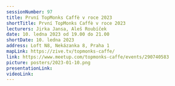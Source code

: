 ```yaml
---
sessionNumber: 97
title: První TopMonks Caffè v roce 2023
shortTitle: První TopMonks Caffè v roce 2023
lecturers: Jirka Jansa, Aleš Roubíček
date: 10. ledna 2023 od 19.00 do 21.00
shortDate: 10. ledna 2023
address: Loft N8, Nekázanka 8, Praha 1
mapLink: https://zive.tv/topmonks-caffe/
link: https://www.meetup.com/topmonks-caffe/events/290740583
picture: posters/2023-01-10.png
presentationLink:
videoLink:
---
```

